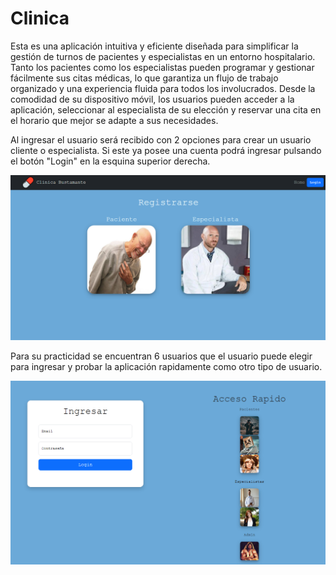 # Clinica

Esta es una aplicación intuitiva y eficiente diseñada para simplificar la gestión de turnos de pacientes y especialistas en un entorno hospitalario. Tanto los pacientes como los especialistas pueden programar y gestionar fácilmente sus citas médicas, lo que garantiza un flujo de trabajo organizado y una experiencia fluida para todos los involucrados. Desde la comodidad de su dispositivo móvil, los usuarios pueden acceder a la aplicación, seleccionar al especialista de su elección y reservar una cita en el horario que mejor se adapte a sus necesidades. 

Al ingresar el usuario será recibido con 2 opciones para crear un usuario cliente o especialista. Si este ya posee una cuenta podrá ingresar pulsando el botón "Login" en la esquina superior derecha.

![alt text](./readme_img/home_deslogueado.png)

Para su practicidad se encuentran 6 usuarios que el usuario puede elegir para ingresar y probar la aplicación rapidamente como otro tipo de usuario.

![alt text](./readme_img/accesso_rapido.png)
